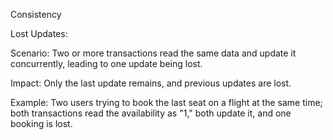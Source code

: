 Consistency

Lost Updates:

Scenario: Two or more transactions read the same data and update it concurrently, leading to one update being lost.

Impact: Only the last update remains, and previous updates are lost.

Example: Two users trying to book the last seat on a flight at the same time; both transactions read the availability as "1," both update it, and one booking is lost.
